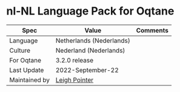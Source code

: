 # nl-NL Language Pack for Oqtane

| Spec                | Value                               | Comments
| ------------------- | ----------------------------------- | ------------------- |
| Language            | Netherlands (Nederlands)
| Culture             | Nederland (Nederlands)
| For Oqtane          | 3.2.0 release
| Last Update         | 2022-September-22
| Maintained by       | [Leigh Pointer](https://www.studio-elf.net)

